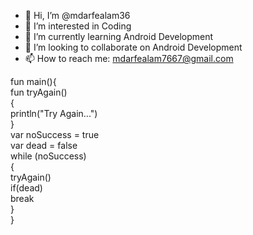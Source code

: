 - 👋 Hi, I’m @mdarfealam36
- 👀 I’m interested in Coding
- 🌱 I’m currently learning Android Development
- 💞️ I’m looking to collaborate on Android Development
- 📫 How to reach me: mdarfealam7667@gmail.com

 fun main(){ <br>
    fun tryAgain() <br>
    { <br>
        println("Try Again...") <br>
    } <br>
    var noSuccess = true <br>
    var dead = false <br>
    while (noSuccess) <br>
    {   <br>
        tryAgain() <br>
        if(dead) <br>
            break <br>
    } <br>
 } <br>
 
<!---
mdarfealam36/mdarfealam36 is a ✨ special ✨ repository because its `README.md` (this file) appears on your GitHub profile.
You can click the Preview link to take a look at your changes.
--->
